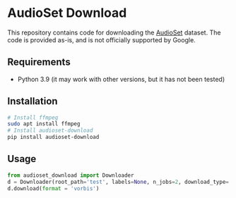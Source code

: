 # AudioSet Download

This repository contains code for downloading the [AudioSet](https://research.google.com/audioset/) dataset.
The code is provided as-is, and is not officially supported by Google.

## Requirements

* Python 3.9 (it may work with other versions, but it has not been tested)

## Installation

```bash
# Install ffmpeg
sudo apt install ffmpeg
# Install audioset-download
pip install audioset-download
```

## Usage

```python
from audioset_download import Downloader
d = Downloader(root_path='test', labels=None, n_jobs=2, download_type='unbalanced_train', copy_and_replicate=False)
d.download(format = 'vorbis')
```